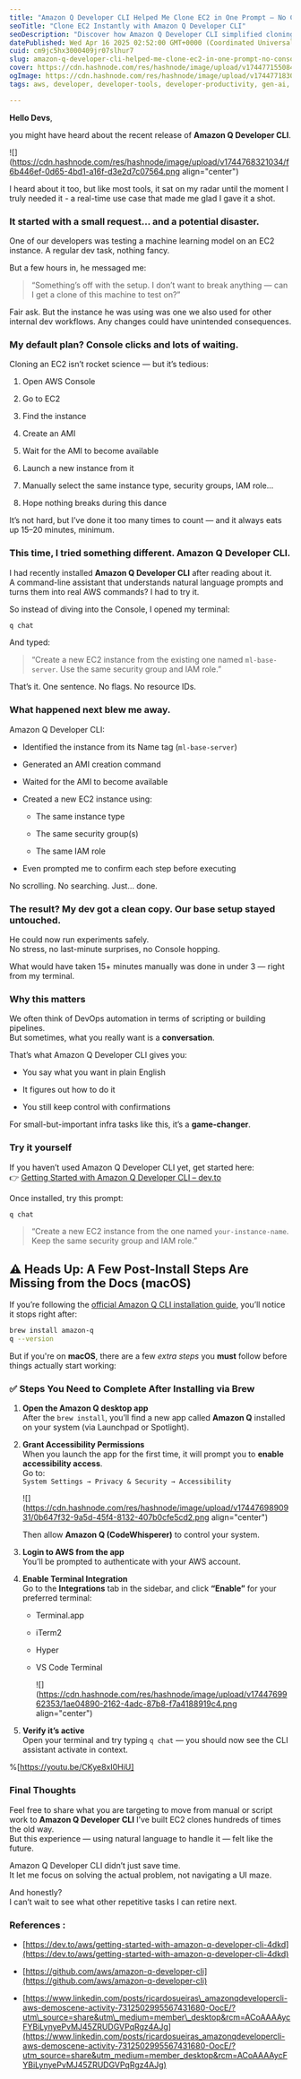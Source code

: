 ```yaml
---
title: "Amazon Q Developer CLI Helped Me Clone EC2 in One Prompt — No Console, No YAML"
seoTitle: "Clone EC2 Instantly with Amazon Q Developer CLI"
seoDescription: "Discover how Amazon Q Developer CLI simplified cloning an EC2 instance with a single prompt, saving time and reducing hassle"
datePublished: Wed Apr 16 2025 02:52:00 GMT+0000 (Coordinated Universal Time)
cuid: cm9jc5hx3000409jr07slhur7
slug: amazon-q-developer-cli-helped-me-clone-ec2-in-one-prompt-no-console-no-yaml
cover: https://cdn.hashnode.com/res/hashnode/image/upload/v1744771550846/816bcb2a-2214-4622-9a38-e0c4b53fab2f.png
ogImage: https://cdn.hashnode.com/res/hashnode/image/upload/v1744771830715/4b47dddb-5d18-4b2b-aa65-7fb177315d56.png
tags: aws, developer, developer-tools, developer-productivity, gen-ai, amazon-q, amazon-q-developers, amazon-q-developer-cli

---
```


**Hello Devs**,

you might have heard about the recent release of **Amazon Q Developer CLI**.

![](https://cdn.hashnode.com/res/hashnode/image/upload/v1744768321034/f6b446ef-0d65-4bd1-a16f-d3e2d7c07564.png align="center")

I heard about it too, but like most tools, it sat on my radar until the moment I truly needed it - a real-time use case that made me glad I gave it a shot.

### It started with a small request... and a potential disaster.

One of our developers was testing a machine learning model on an EC2 instance. A regular dev task, nothing fancy.

But a few hours in, he messaged me:

> “Something’s off with the setup. I don’t want to break anything — can I get a clone of this machine to test on?”

Fair ask. But the instance he was using was one we also used for other internal dev workflows. Any changes could have unintended consequences.

### My default plan? Console clicks and lots of waiting.

Cloning an EC2 isn’t rocket science — but it’s tedious:

1. Open AWS Console
    
2. Go to EC2
    
3. Find the instance
    
4. Create an AMI
    
5. Wait for the AMI to become available
    
6. Launch a new instance from it
    
7. Manually select the same instance type, security groups, IAM role...
    
8. Hope nothing breaks during this dance
    

It’s not hard, but I’ve done it too many times to count — and it always eats up 15–20 minutes, minimum.

### This time, I tried something different. Amazon Q Developer CLI.

I had recently installed **Amazon Q Developer CLI** after reading about it.  
A command-line assistant that understands natural language prompts and turns them into real AWS commands? I had to try it.

So instead of diving into the Console, I opened my terminal:

```bash
q chat
```

And typed:

> “Create a new EC2 instance from the existing one named `ml-base-server`. Use the same security group and IAM role.”

That’s it. One sentence. No flags. No resource IDs.

### What happened next blew me away.

Amazon Q Developer CLI:

* Identified the instance from its Name tag (`ml-base-server`)
    
* Generated an AMI creation command
    
* Waited for the AMI to become available
    
* Created a new EC2 instance using:
    
    * The same instance type
        
    * The same security group(s)
        
    * The same IAM role
        
* Even prompted me to confirm each step before executing
    

No scrolling. No searching. Just… done.

### The result? My dev got a clean copy. Our base setup stayed untouched.

He could now run experiments safely.  
No stress, no last-minute surprises, no Console hopping.

What would have taken 15+ minutes manually was done in under 3 — right from my terminal.

### Why this matters

We often think of DevOps automation in terms of scripting or building pipelines.  
But sometimes, what you really want is a **conversation**.

That’s what Amazon Q Developer CLI gives you:

* You say what you want in plain English
    
* It figures out how to do it
    
* You still keep control with confirmations
    

For small-but-important infra tasks like this, it’s a **game-changer**.

### Try it yourself

If you haven’t used Amazon Q Developer CLI yet, get started here:  
👉 [Getting Started with Amazon Q Developer CLI – dev.to](https://dev.to/aws/getting-started-with-amazon-q-developer-cli-4dkd)

Once installed, try this prompt:

```bash
q chat
```

> “Create a new EC2 instance from the one named `your-instance-name`. Keep the same security group and IAM role.”

## ⚠️ Heads Up: A Few Post-Install Steps Are Missing from the Docs (macOS)

If you’re following the [official Amazon Q CLI installation guide](https://docs.aws.amazon.com/amazonq/latest/qdeveloper-ug/command-line-installing.html), you’ll notice it stops right after:

```bash
brew install amazon-q
q --version
```

But if you're on **macOS**, there are a few *extra steps* you **must** follow before things actually start working:

### ✅ Steps You Need to Complete After Installing via Brew

1. **Open the Amazon Q desktop app**  
    After the `brew install`, you’ll find a new app called **Amazon Q** installed on your system (via Launchpad or Spotlight).
    
2. **Grant Accessibility Permissions**  
    When you launch the app for the first time, it will prompt you to **enable accessibility access**.  
    Go to:  
    `System Settings → Privacy & Security → Accessibility`
    
    ![](https://cdn.hashnode.com/res/hashnode/image/upload/v1744769890931/0b647f32-9a5d-45f4-8132-407b0cfe5cd2.png align="center")
    
    Then allow **Amazon Q (CodeWhisperer)** to control your system.
    
3. **Login to AWS from the app**  
    You’ll be prompted to authenticate with your AWS account.
    
4. **Enable Terminal Integration**  
    Go to the **Integrations** tab in the sidebar, and click **“Enable”** for your preferred terminal:
    
    * Terminal.app
        
    * iTerm2
        
    * Hyper
        
    * VS Code Terminal
        
        ![](https://cdn.hashnode.com/res/hashnode/image/upload/v1744769962353/1ae04890-2162-4adc-87b8-f7a4188919c4.png align="center")
        
5. **Verify it’s active**  
    Open your terminal and try typing `q chat` — you should now see the CLI assistant activate in context.
    

%[https://youtu.be/CKye8xI0HiU] 

### Final Thoughts

Feel free to share what you are targeting to move from manual or script work to **Amazon Q Developer CLI** I’ve built EC2 clones hundreds of times the old way.  
But this experience — using natural language to handle it — felt like the future.

Amazon Q Developer CLI didn’t just save time.  
It let me focus on solving the actual problem, not navigating a UI maze.

And honestly?  
I can’t wait to see what other repetitive tasks I can retire next.

### References :

* [https://dev.to/aws/getting-started-with-amazon-q-developer-cli-4dkd](https://dev.to/aws/getting-started-with-amazon-q-developer-cli-4dkd)
    
* [https://github.com/aws/amazon-q-developer-cli](https://github.com/aws/amazon-q-developer-cli)
    
* [https://www.linkedin.com/posts/ricardosueiras\_amazonqdevelopercli-aws-demoscene-activity-7312502995567431680-OocE/?utm\_source=share&utm\_medium=member\_desktop&rcm=ACoAAAAycFYBiLynyePvMJ45ZRUDGVPqRgz4AJg](https://www.linkedin.com/posts/ricardosueiras_amazonqdevelopercli-aws-demoscene-activity-7312502995567431680-OocE/?utm_source=share&utm_medium=member_desktop&rcm=ACoAAAAycFYBiLynyePvMJ45ZRUDGVPqRgz4AJg)